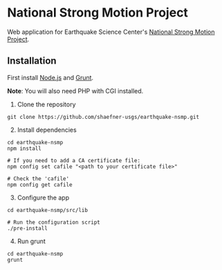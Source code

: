 National Strong Motion Project
==============================

Web application for Earthquake Science Center's [National Strong Motion Project](https://earthquake.usgs.gov/monitoring/nsmp/).

## Installation

First install [Node.js](https://nodejs.org/) and [Grunt](https://gruntjs.com).

**Note**: You will also need PHP with CGI installed.

1. Clone the repository

```
git clone https://github.com/shaefner-usgs/earthquake-nsmp.git
```

2. Install dependencies

```
cd earthquake-nsmp
npm install

# If you need to add a CA certificate file:
npm config set cafile "<path to your certificate file>"

# Check the 'cafile'
npm config get cafile
```

3. Configure the app

```
cd earthquake-nsmp/src/lib

# Run the configuration script
./pre-install
```

4. Run grunt

```
cd earthquake-nsmp
grunt
```
